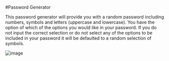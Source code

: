 #Password Generator

This password generator will provide you with a random password including numbers, symbols and letters (uppercase and lowercase). You have the option of which of the options you would like in your password. If you do not input the correct selection or do not select any of the options to be included in your password it will be defaulted to a random selection of symbols. 

![image](https://user-images.githubusercontent.com/106877067/176766145-bd6faacc-7c8b-4205-946f-2618fc08386a.png)
